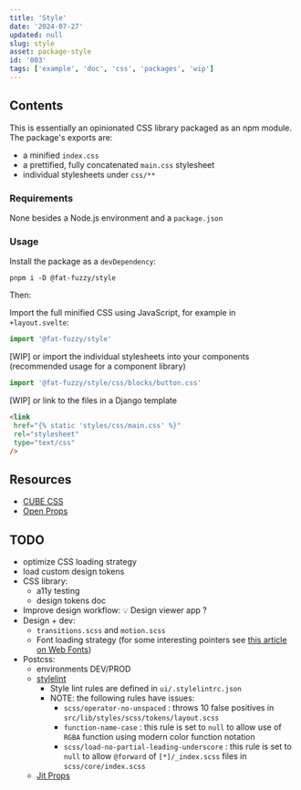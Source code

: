 ```yaml
---
title: 'Style'
date: '2024-07-27'
updated: null
slug: style
asset: package-style
id: '003'
tags: ['example', 'doc', 'css', 'packages', 'wip']
---
```


## Contents

This is essentially an opinionated CSS library packaged as an npm module.
The package's exports are:

- a minified `index.css`
- a prettified, fully concatenated `main.css` stylesheet
- individual stylesheets under `css/**`

### Requirements

None besides a Node.js environment and a `package.json`

### Usage

Install the package as a `devDependency`:

```shell
pnpm i -D @fat-fuzzy/style
```

Then:

Import the full minified CSS using JavaScript, for example in `+layout.svelte`:

```js
import '@fat-fuzzy/style'
```

[WIP] or import the individual stylesheets into your components (recommended usage for a component library)

```js
import '@fat-fuzzy/style/css/blocks/button.css'
```

[WIP] or link to the files in a Django template

```html
<link
 href="{% static 'styles/css/main.css' %}"
 rel="stylesheet"
 type="text/css"
/>
```

## Resources

- [CUBE CSS](https://cube.fyi/)
- [Open Props](https://open-props.style/)

## TODO

- optimize CSS loading strategy
- load custom design tokens
- CSS library:
  - a11y testing
  - design tokens doc
- Improve design workflow: 💡 Design viewer app ?
- Design + dev:
  - `transitions.scss` and `motion.scss`
  - Font loading strategy (for some interesting pointers see [this article on Web Fonts](https://www.zachleat.com/web/css-tricks-web-fonts/))
- Postcss:
  - environments DEV/PROD
  - [stylelint](https://stylelint.io/)
    - Style lint rules are defined in `ui/.stylelintrc.json`
    - NOTE: the following rules have issues:
      - `scss/operator-no-unspaced` : throws 10 false positives in `src/lib/styles/scss/tokens/layout.scss`
      - `function-name-case` : this rule is set to `null` to allow use of `RGBA` function using modern color function notation
      - `scss/load-no-partial-leading-underscore` : this rule is set to `null` to allow `@forward` of `[*]/_index.scss` files in `scss/core/index.scss`
  - [Jit Props](https://github.com/GoogleChromeLabs/postcss-jit-props)
